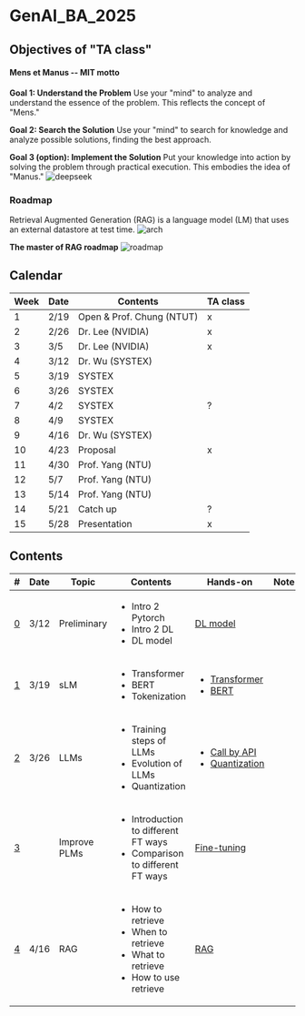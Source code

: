 # GenAI_BA_2025
## Objectives of "TA class"
#### Mens et Manus -- MIT motto
**Goal 1: Understand the Problem**
Use your "mind" to analyze and understand the essence of the problem. This reflects the concept of "Mens."

**Goal 2: Search the Solution**
Use your "mind" to search for knowledge and analyze possible solutions, finding the best approach.

**Goal 3 (option): Implement the Solution**
Put your knowledge into action by solving the problem through practical execution. This embodies the idea of "Manus."
![deepseek](https://hackmd.io/_uploads/BJaN-_uFye.png)

### Roadmap
Retrieval Augmented Generation (RAG) is a language model (LM) that uses an external datastore at test time.
![arch](https://hackmd.io/_uploads/rk3wpvzYJx.png)

**The master of RAG roadmap**
![roadmap](https://hackmd.io/_uploads/rJtFnJGFJg.png)

## Calendar

|Week|Date|Contents|TA class|
|-|-|-|-|
|1|2/19|Open & Prof. Chung (NTUT)|x|
|2|2/26|Dr. Lee (NVIDIA)|x|
|3|3/5|Dr. Lee (NVIDIA)|x|
|4|3/12|Dr. Wu (SYSTEX)||
|5|3/19|SYSTEX||
|6|3/26|SYSTEX||
|7|4/2|SYSTEX|?|
|8|4/9|SYSTEX||
|9|4/16|Dr. Wu (SYSTEX)||
|10|4/23|Proposal|x|
|11|4/30|Prof. Yang (NTU)||
|12|5/7|Prof. Yang (NTU)||
|13|5/14|Prof. Yang (NTU)||
|14|5/21|Catch up|?|
|15|5/28|Presentation|x|



## Contents
|#|Date|Topic|Contents|Hands-on|Note|
|-|-|-|-|-|-|
|<a href="#Preliminary">0</a>|3/12|Preliminary|<ul><li>Intro 2 Pytorch</li><li>Intro 2 DL</li><li>DL model</li></ul>|[DL model](https://colab.research.google.com/drive/1Ai5rEIYcpqYiLgdNIkdmsc47QWLvcpbt#scrollTo=V57zhcTp1Xxb)||
|<a href="#small-Language-Models">1</a>|3/19|sLM|<ul><li>Transformer</li><li>BERT</li><li>Tokenization</li></ul>|<ul><li>[Transformer]()</li><li>[BERT]()</li><ul>||
|<a href="#Large-Language-Models-LLMs">2</a>|3/26|LLMs|<ul><li>Training steps of LLMs</li><li>Evolution of LLMs</li><li>Quantization</li></ul>|<ul><li>[Call by API]()</li><li>[Quantization]()</li><ul>||
|<a href="#Improve-PLMs-Fine-tuning">3</a>||Improve PLMs|<ul><li>Introduction to different FT ways</li><li>Comparison to different FT ways</li></ul>|[Fine-tuning]()||
  |<a href="#Retrieval-Augmented-Generation-RAG">4</a>|4/16|RAG|<ul><li>How to retrieve</li><li>When to retrieve</li><li>What to retrieve</li><li>How to use retrieve</li></ul>|[RAG](https://colab.research.google.com/drive/1s1nlPUIG0fGK4VSHRH8pR3JiEpsZRfFO?usp=sharing)||
